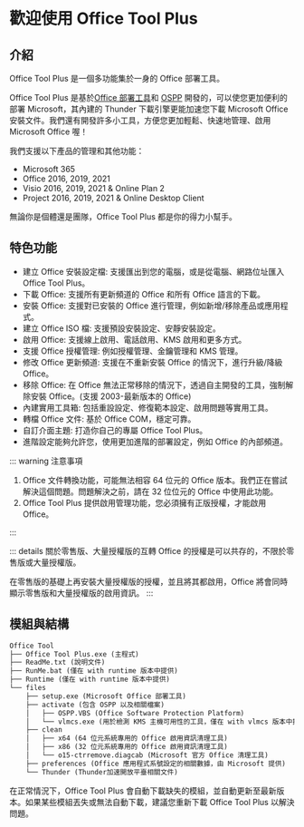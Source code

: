# 歡迎使用 Office Tool Plus

## 介紹

Office Tool Plus 是一個多功能集於一身的 Office 部署工具。

Office Tool Plus 是基於[Office 部署工具](https://aka.ms/ODT)和 [OSPP](https://docs.microsoft.com/en-us/DeployOffice/vlactivation/tools-to-manage-volume-activation-of-office) 開發的，可以使您更加便利的部署 Microsoft，其內建的 Thunder 下載引擎更能加速您下載 Microsoft Office 安裝文件。我們還有開發許多小工具，方便您更加輕鬆、快速地管理、啟用 Microsoft Office 喔！

我們支援以下產品的管理和其他功能：

- Microsoft 365
- Office 2016, 2019, 2021
- Visio 2016, 2019, 2021 & Online Plan 2
- Project 2016, 2019, 2021 & Online Desktop Client

無論你是個體還是團隊，Office Tool Plus 都是你的得力小幫手。

## 特色功能

- 建立 Office 安裝設定檔: 支援匯出到您的電腦，或是從電腦、網路位址匯入 Office Tool Plus。
- 下載 Office: 支援所有更新頻道的 Office 和所有 Office 語言的下載。
- 安裝 Office: 支援對已安裝的 Office 進行管理，例如新增/移除產品或應用程式。
- 建立 Office ISO 檔: 支援預設安裝設定、安靜安裝設定。
- 啟用 Office: 支援線上啟用、電話啟用、KMS 啟用和更多方式。
- 支援 Office 授權管理: 例如授權管理、金鑰管理和 KMS 管理。
- 修改 Office 更新頻道: 支援在不重新安裝 Office 的情況下，進行升級/降級 Office。
- 移除 Office: 在 Office 無法正常移除的情況下，透過自主開發的工具，強制解除安裝 Office。(支援 2003-最新版本的 Office)
- 內建實用工具箱: 包括重設設定、修復範本設定、啟用問題等實用工具。
- 轉檔 Office 文件: 基於 Office COM，穩定可靠。
- 自訂介面主題: 打造你自己的專屬 Office Tool Plus。
- 進階設定能夠允許您，使用更加進階的部署設定，例如 Office 的內部頻道。

::: warning 注意事項

1. Office 文件轉換功能，可能無法相容 64 位元的 Office 版本。我們正在嘗試解決這個問題。問題解決之前，請在 32 位位元的 Office 中使用此功能。
2. Office Tool Plus 提供啟用管理功能，您必須擁有正版授權，才能啟用 Office。

:::

::: details 關於零售版、大量授權版的互轉
Office 的授權是可以共存的，不限於零售版或大量授權版。

在零售版的基礎上再安裝大量授權版的授權，並且將其都啟用，Office 將會同時顯示零售版和大量授權版的啟用資訊。
:::

## 模組與結構

``` txt
Office Tool
├── Office Tool Plus.exe (主程式)
├── ReadMe.txt (說明文件)
├── RunMe.bat (僅在 with runtime 版本中提供)
├── Runtime (僅在 with runtime 版本中提供)
└── files
    ├── setup.exe (Microsoft Office 部署工具)
    ├── activate (包含 OSPP 以及相關檔案)
    │   ├── OSPP.VBS (Office Software Protection Platform)
    │   └── vlmcs.exe (用於檢測 KMS 主機可用性的工具，僅在 with vlmcs 版本中提供)
    ├── clean
    │   ├── x64 (64 位元系統專用的 Office 啟用資訊清理工具)
    │   ├── x86 (32 位元系統專用的 Office 啟用資訊清理工具)
    │   └── o15-ctrremove.diagcab (Microsoft 官方 Office 清理工具)
    ├── preferences (Office 應用程式系號設定的相關數據，由 Microsoft 提供)
    └── Thunder (Thunder加速開放平臺相關文件)
```

在正常情況下，Office Tool Plus 會自動下載缺失的模組，並自動更新至最新版本。如果某些模組丟失或無法自動下載，建議您重新下載 Office Tool Plus 以解決問題。
